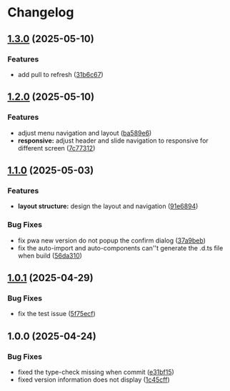# Changelog

## [1.3.0](https://github.com/zht013/zht-vue-demo/compare/v1.2.0...v1.3.0) (2025-05-10)


### Features

* add pull to refresh ([31b6c67](https://github.com/zht013/zht-vue-demo/commit/31b6c678d76c9f6d3499d4c14f4c3b003c19c8e9))

## [1.2.0](https://github.com/zht013/zht-vue-demo/compare/v1.1.0...v1.2.0) (2025-05-10)


### Features

* adjust menu navigation and layout ([ba589e6](https://github.com/zht013/zht-vue-demo/commit/ba589e6a01e50f2fbc1b6899f8d80aea3a6a3564))
* **responsive:** adjust header and slide navigation to responsive for different screen ([7c77312](https://github.com/zht013/zht-vue-demo/commit/7c77312ca1ebc2be34b20f525a1cf8443559b567))

## [1.1.0](https://github.com/zht013/zht-vue-demo/compare/v1.0.1...v1.1.0) (2025-05-03)


### Features

* **layout structure:** design the layout and navigation ([91e6894](https://github.com/zht013/zht-vue-demo/commit/91e6894ffc57a65e49ed9ece04ad9540761186ce))


### Bug Fixes

* fix pwa new version do not popup the confirm dialog ([37a9beb](https://github.com/zht013/zht-vue-demo/commit/37a9bebfaf351c2bbc9dfedf97bd067a0a2cd2c6))
* fix the auto-import and auto-components can''t generate the .d.ts file when build ([56da310](https://github.com/zht013/zht-vue-demo/commit/56da310a0226c8841dd678b3685f3fda3d8c6846))

## [1.0.1](https://github.com/zht013/zht-vue-demo/compare/v1.0.0...v1.0.1) (2025-04-29)


### Bug Fixes

* fix the test issue ([5f75ecf](https://github.com/zht013/zht-vue-demo/commit/5f75ecfb71575b75b77ca754c8c44996b3ce0d2e))

## 1.0.0 (2025-04-24)

### Bug Fixes

- fixed the type-check missing when commit ([e31bf15](https://github.com/zht013/zht-vue-demo/commit/e31bf153f6f0c8f1a626e9e58920996e6ee0ce95))
- fixed version information does not display ([1c45cff](https://github.com/zht013/zht-vue-demo/commit/1c45cff0021a3898b64f8072d3fe17aa1218509d))
